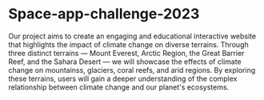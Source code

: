 # Space-app-challenge-2023
Our project aims to create an engaging and educational interactive website that highlights the impact of climate change on diverse terrains. Through three distinct terrains — Mount Everest, Arctic Region, the Great Barrier Reef, and the Sahara Desert — we will showcase the effects of climate change on mountainss, glaciers, coral reefs, and arid regions.  By exploring these terrains, users will gain a deeper understanding of the complex relationship between climate change and our planet's ecosystems.
